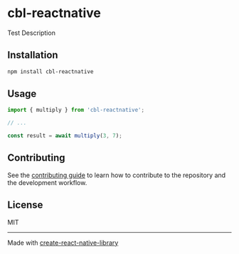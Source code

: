 # cbl-reactnative

Test Description

## Installation

```sh
npm install cbl-reactnative
```

## Usage


```js
import { multiply } from 'cbl-reactnative';

// ...

const result = await multiply(3, 7);
```


## Contributing

See the [contributing guide](CONTRIBUTING.md) to learn how to contribute to the repository and the development workflow.

## License

MIT

---

Made with [create-react-native-library](https://github.com/callstack/react-native-builder-bob)
